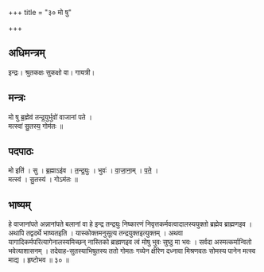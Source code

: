 +++
title = "३० मो षु"

+++
## अधिमन्त्रम्
इन्द्रः। श्रुतकक्षः सुकक्षो वा। गायत्री।

## मन्त्रः
मो षु ब्र॒ह्मेव॑ तन्द्र॒युर्भुवो॑ वाजानां पते ।  
मत्स्वा॑ सु॒तस्य॒ गोम॑तः ॥

## पदपाठः
मो इति॑ । सु । ब्र॒ह्माऽइ॑व । त॒न्द्र॒युः । भुवः॑ । वा॒जा॒ना॒म् । प॒ते॒ ।  
मत्स्व॑ । सु॒तस्य॑ । गोऽम॑तः ॥

## भाष्यम्
हे वाजानांपते अन्नानांपते बलानां वा हे इन्द्र तन्द्रयुः निष्कारणं निवृत्तकर्मवत्वादालस्ययुक्तो ब्रह्मेव ब्राह्मणइव । अथापि तद्वदर्थे भाष्यतइति । यास्कोक्तमनुसूत्य तन्द्रयुक्तइत्युक्तम् । अथवा यागादिकर्मपरित्यागेनालस्यमिच्छन् नास्तिको ब्राह्मणइव त्वं मोषु भुवः सुष्ठु मा भवः । सर्वदा अस्मत्कर्मान्वितो भवेत्याशासनम् । तदेवाह-सुतस्याभिषुतस्य ततो गोमतः गव्येन क्षीरेण दध्नावा मिश्रणवतः सोमस्य पानेन मत्स्व माद्य । हृष्टोभव ॥ ३० ॥